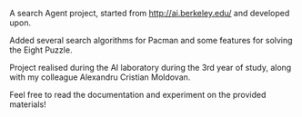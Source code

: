 A search Agent project, started from http://ai.berkeley.edu/ and developed upon.

Added several search algorithms for Pacman and some features for solving the Eight Puzzle.

Project realised during the AI laboratory during the 3rd year of study, along with my colleague Alexandru Cristian Moldovan.

Feel free to read the documentation and experiment on the provided materials!
